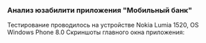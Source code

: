 <h3>Анализ юзабилити приложения "Мобильный банк"</h3>

Тестирование проводилось на устройстве Nokia Lumia 1520, OS Windows Phone 8.0
Скриншоты главного окна приложения:


